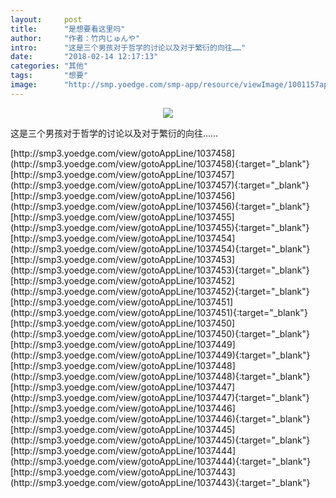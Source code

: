 ```yaml
---
layout:     post
title:      "是想要看这里吗"
author:     "作者：竹内じゅんや"
intro:      "这是三个男孩对于哲学的讨论以及对于繁衍的向往……"
date:       "2018-02-14 12:17:13"
categories: "其他"
tags:       "想要"
image:      "http://smp.yoedge.com/smp-app/resource/viewImage/1001157appline.png"
---
```

<div style="text-align: center">
<p><img src="http://smp.yoedge.com/smp-app/resource/viewImage/1001157appline.png"/></p>
</div>
<p class="post-meta">
<span>这是三个男孩对于哲学的讨论以及对于繁衍的向往……</span>
</p>
[http://smp3.yoedge.com/view/gotoAppLine/1037458](http://smp3.yoedge.com/view/gotoAppLine/1037458){:target="_blank"}
[http://smp3.yoedge.com/view/gotoAppLine/1037457](http://smp3.yoedge.com/view/gotoAppLine/1037457){:target="_blank"}
[http://smp3.yoedge.com/view/gotoAppLine/1037456](http://smp3.yoedge.com/view/gotoAppLine/1037456){:target="_blank"}
[http://smp3.yoedge.com/view/gotoAppLine/1037455](http://smp3.yoedge.com/view/gotoAppLine/1037455){:target="_blank"}
[http://smp3.yoedge.com/view/gotoAppLine/1037454](http://smp3.yoedge.com/view/gotoAppLine/1037454){:target="_blank"}
[http://smp3.yoedge.com/view/gotoAppLine/1037453](http://smp3.yoedge.com/view/gotoAppLine/1037453){:target="_blank"}
[http://smp3.yoedge.com/view/gotoAppLine/1037452](http://smp3.yoedge.com/view/gotoAppLine/1037452){:target="_blank"}
[http://smp3.yoedge.com/view/gotoAppLine/1037451](http://smp3.yoedge.com/view/gotoAppLine/1037451){:target="_blank"}
[http://smp3.yoedge.com/view/gotoAppLine/1037450](http://smp3.yoedge.com/view/gotoAppLine/1037450){:target="_blank"}
[http://smp3.yoedge.com/view/gotoAppLine/1037449](http://smp3.yoedge.com/view/gotoAppLine/1037449){:target="_blank"}
[http://smp3.yoedge.com/view/gotoAppLine/1037448](http://smp3.yoedge.com/view/gotoAppLine/1037448){:target="_blank"}
[http://smp3.yoedge.com/view/gotoAppLine/1037447](http://smp3.yoedge.com/view/gotoAppLine/1037447){:target="_blank"}
[http://smp3.yoedge.com/view/gotoAppLine/1037446](http://smp3.yoedge.com/view/gotoAppLine/1037446){:target="_blank"}
[http://smp3.yoedge.com/view/gotoAppLine/1037445](http://smp3.yoedge.com/view/gotoAppLine/1037445){:target="_blank"}
[http://smp3.yoedge.com/view/gotoAppLine/1037444](http://smp3.yoedge.com/view/gotoAppLine/1037444){:target="_blank"}
[http://smp3.yoedge.com/view/gotoAppLine/1037443](http://smp3.yoedge.com/view/gotoAppLine/1037443){:target="_blank"}


